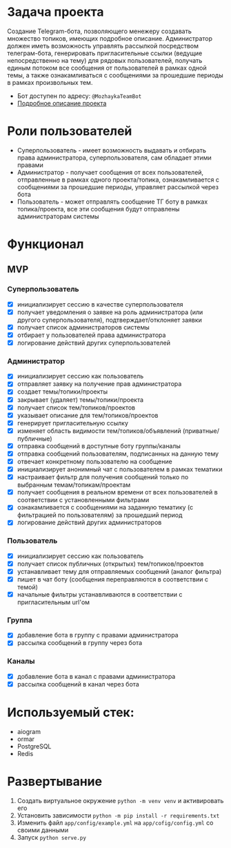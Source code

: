 # Задача проекта
Создание Telegram-бота, позволяющего менежеру создавать множество топиков, имеющих подробное описание.
Администратор должен иметь возможность управлять рассылкой посредством телеграм-бота, генерировать пригласительные ссылки
(ведущие непосредственно на тему) для рядовых пользователей, получать единым потоком все сообщения от пользователей в рамках одной темы,
а также ознакамливаться с сообщениями за прошедшие периоды в рамках произвольных тем.

* Бот доступен по адресу: `@MozhaykaTeamBot`
* [Подробное описание проекта](https://www.notion.so/2142a1c9723e4616b6e3f84738ce44cc)

# Роли пользователей
* Суперпользователь - имеет возможность выдавать и отбирать права администратора, суперпользователя, сам обладает этими правами
* Администратор - получает сообщения от всех пользователей, отправленные в рамках одного проекта/топика, ознакамливается с сообщениями
за прошедшие периоды, управляет рассылкой через бота
* Пользователь - может отправлять сообщение ТГ боту в рамках топика/проекта, все эти сообщения будут отправлены администраторам системы

# Функционал

## MVP
### Суперпользователь
- [x] инициализирует сессию в качестве суперпользователя
- [x] получает уведомления о заявке на роль администратора (или другого суперпользователя), подтверждает/отклоняет заявки
- [x] получает список администраторов системы
- [x] отбирает у пользователей права администратора
- [x] логирование действий других суперпользователей
### Администратор
- [x] инициализирует сессию как пользователь
- [x] отправляет заявку на получение прав администратора
- [x] создает темы/топики/проекты
- [x] закрывает (удаляет) темы/топики/проекта
- [x] получает список тем/топиков/проектов
- [x] указывает описание для тем/топиков/проектов
- [x] генерирует пригласительную ссылку
- [x] изменяет область видимости тем/топиков/объявлений (приватные/публичные)
- [x] отправка сообщений в доступные боту группы/каналы
- [x] отправка сообщений пользователям, подписанных на данную тему
- [x] отвечает конкретному пользователю на сообщение
- [x] инициализирует анонимный чат с пользователем в рамках тематики
- [x] настраивает фильтр для получения сообщений только по выбранным темам/топикам/проектам
- [x] получает сообщения в реальном времени от всех пользователей в соответствии с установленными фильтрами
- [x] ознакамливается с сообщениями на заданную тематику (с фильтрацией по пользователям) за прошедший период
- [x] логирование действий других администраторов
### Пользователь
- [x] инициализирует сессию как пользователь
- [x] получает список публичных (открытых) тем/топиков/проектов
- [x] устанавливает тему для отправляемых сообщений (аналог фильтра)
- [x] пишет в чат боту (сообщения переправляются в соответствии с темой)
- [x] начальные фильтры устанавливаются в соответствии с пригласительным url'ом
### Группа
- [x] добавление бота в группу с правами администратора
- [x] рассылка сообщений в группу через бота
### Каналы
- [x] добавление бота в канал с правами администратора
- [x] рассылка сообщений в канал через бота

# Используемый стек:
* aiogram
* ormar
* PostgreSQL
* Redis

# Развертывание
1. Создать виртуальное окружение `python -m venv venv` и активировать его
2. Установить зависимости `python -m pip install -r requirements.txt`
3. Изменить файл `app/config/example.yml` на `app/cofig/config.yml` со своими данными
4. Запуск `python serve.py`
